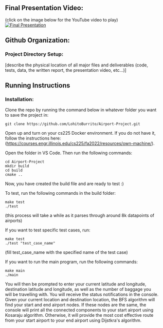 ## Final Presentation Video:
(click on the image below for the YouTube video to play)
[![Final Presentation](https://img.youtube.com/vi/U5MpwKNa81I/0.jpg)](https://www.youtube.com/watch?v=U5MpwKNa81I)
## Github Organization: 

### Project Directory Setup:
[describe the physical location of all major files and deliverables (code, tests, data, the written report, the presentation video, etc…)]

## Running Instructions

### Installation:

Clone the repo by running the command below in whatever folder you want to save the project in:
```
git clone https://github.com/LohitoBurrito/Airport-Project.git
```

Open up and turn on your cs225 Docker environment.
If you do not have it, follow the instructions here: (https://courses.engr.illinois.edu/cs225/fa2022/resources/own-machine/).

Open the folder in VS Code.
Then run the following commands:
```
cd Airport-Project
mkdir build
cd build
cmake ..
```

Now, you have created the build file and are ready to test :)

To test, run the following commands in the build folder:
```
make test
./test
```
(this process will take a while as it parses through around 8k datapoints of airports)

If you want to test specific test cases, run:
```
make test
./test "test_case_name"
```
(fill test_case_name with the specified name of the test case)

If you want to run the main program, run the following commands:
```
make main
./main
```

You will then be prompted to enter your current latitude and longitude, destination latitude and longitude, as well as the number of baggage you will be travelling with. 
You will receive the status notifications in the console.
Given your current location and destination location, the BFS algorithm will find your start and end airport nodes. If these nodes are the same, the console will print all the connected components to your start airport using Kosaraju algorithm. Otherwise, it will provide the most cost effective route from your start airport to your end airport using Dijstkra's algorithm. 

